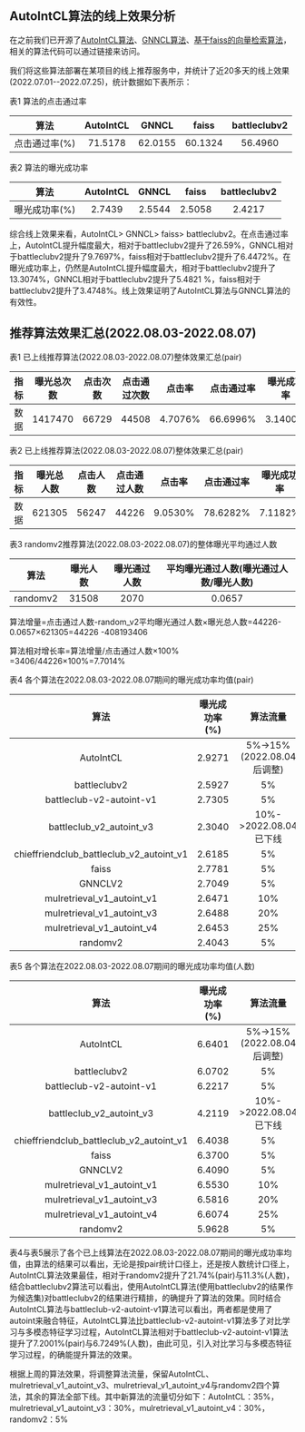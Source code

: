 ## AutoIntCL算法的线上效果分析

在之前我们已开源了[AutoIntCL算法](https://github.com/hmliangliang/AutoIntCL)、[GNNCL算法](https://github.com/hmliangliang/GNNCL)、[基于faiss的向量检索算法](https://github.com/hmliangliang/faissSearch)，相关的算法代码可以通过链接来访问。

我们将这些算法部署在某项目的线上推荐服务中，并统计了近20多天的线上效果(2022.07.01--2022.07.25)，统计数据如下表所示：

表1  算法的点击通过率

| 算法 | AutoIntCL | GNNCL | faiss |battleclubv2 |
| :-----:| :----: | :----: | :----: | :----: |
|    点击通过率(%) |   71.5178      |     62.0155    |    60.1324     |  56.4960      |


表2  算法的曝光成功率

| 算法 | AutoIntCL | GNNCL | faiss |battleclubv2 |
| :-----:| :----: | :----: | :----: | :----: |
|    曝光成功率(%)     |  2.7439       |      2.5544   |    2.5058     |   2.4217     |

综合线上效果来看，AutoIntCL> GNNCL> faiss> battleclubv2。在点击通过率上，AutoIntCL提升幅度最大，相对于battleclubv2提升了26.59%，GNNCL相对于battleclubv2提升了9.7697%，faiss相对于battleclubv2提升了6.4472%。在曝光成功率上，仍然是AutoIntCL提升幅度最大，相对于battleclubv2提升了13.3074%，GNNCL相对于battleclubv2提升了5.4821 %，faiss相对于battleclubv2提升了3.4748%。线上效果证明了AutoIntCL算法与GNNCL算法的有效性。

## 推荐算法效果汇总(2022.08.03-2022.08.07)
表1 已上线推荐算法(2022.08.03-2022.08.07)整体效果汇总(pair)

| 指标 |曝光总次数 |点击次数 |点击通过次数 |点击率 |点击通过率 |曝光成功率|
| :-----:| :----: | :----: | :----: | :----: | :----: | :----: |
|数据 |1417470|66729|44508|4.7076%|66.6996%|3.1400%|

表2 已上线推荐算法(2022.08.03-2022.08.07)整体效果汇总(pair)

| 指标 |曝光总人数 |点击人数 |点击通过人数 |点击率 |点击通过率 |曝光成功率|
| :-----:| :----: | :----: | :----: | :----: | :----: | :----: |
|数据 |621305|56247|44226|9.0530%|78.6282%|7.1182%|

表3 randomv2推荐算法(2022.08.03-2022.08.07)的整体曝光平均通过人数

| 算法|曝光人数|曝光通过人数|平均曝光通过人数(曝光通过人数/曝光人数)|
| :-----:| :----: | :----: | :----: | 
randomv2|31508|2070|0.0657|

算法增量=点击通过人数-random_v2平均曝光通过人数$\times$曝光总人数=44226-0.0657$\times$621305=44226 -408193406

算法相对增长率=算法增量/点击通过人数$\times$100% =3406/44226$\times$100%=7.7014%

表4  各个算法在2022.08.03-2022.08.07期间的曝光成功率均值(pair)

| 算法| 曝光成功率(%)| 算法流量
| :-----:| :----: | :----: | 
| AutoIntCL| 2.9271| 5%->15%(2022.08.04后调整)| 
| battleclubv2| 2.5927| 5%| 
| battleclub-v2-autoint-v1| 2.7305| 5%| 
| battleclub_v2_autoint_v3| 2.3040| 10%->2022.08.04已下线| 
| chieffriendclub_battleclub_v2_autoint_v1| 2.6185| 5%| 
| faiss|2.7781| 5%| 
| GNNCLV2| 2.7049| 5%| 
| mulretrieval_v1_autoint_v1| 2.6471| 10%| 
| mulretrieval_v1_autoint_v3| 2.6488| 20%| 
| mulretrieval_v1_autoint_v4| 2.6453| 25%| 
| randomv2| 2.4043| 5%| 

表5  各个算法在2022.08.03-2022.08.07期间的曝光成功率均值(人数)

| 算法| 曝光成功率(%)| 算法流量|
| :-----:| :----: | :----: | 
|AutoIntCL|6.6401|5%->15%(2022.08.04后调整)|
|battleclubv2|6.0702|5%|
|battleclub-v2-autoint-v1|6.2217|5%|
|battleclub_v2_autoint_v3|4.2119|10%->2022.08.04已下线|
|chieffriendclub_battleclub_v2_autoint_v1|6.4038|5%|
|faiss|6.3700|5%|
|GNNCLV2|6.4090|5%|
|mulretrieval_v1_autoint_v1|6.5530|10%|
|mulretrieval_v1_autoint_v3|6.5816|20%|
|mulretrieval_v1_autoint_v4|6.6074|25%|
|randomv2|5.9628|5%|

表4与表5展示了各个已上线算法在2022.08.03-2022.08.07期间的曝光成功率均值，由算法的结果可以看出，无论是按pair统计口径上，还是按人数统计口径上，AutoIntCL算法效果最佳，相对于randomv2提升了21.74%(pair)与11.3%(人数)，结合battleclubv2算法可以看出，使用AutoIntCL算法(使用battleclubv2的结果作为候选集)对battleclubv2的结果进行精排，的确提升了算法的效果。同时结合AutoIntCL算法与battleclub-v2-autoint-v1算法可以看出，两者都是使用了autoint来融合特征，AutoIntCL算法比battleclub-v2-autoint-v1算法多了对比学习与多模态特征学习过程，AutoIntCL算法相对于battleclub-v2-autoint-v1算法提升了7.2001%(pair)与6.7249%(人数)，由此可见，引入对比学习与多模态特征学习过程，的确能提升算法的效果。

根据上周的算法效果，将调整算法流量，保留AutoIntCL、mulretrieval_v1_autoint_v3、mulretrieval_v1_autoint_v4与randomv2四个算法，其余的算法全部下线。其中新算法的流量切分如下：AutoIntCL：35%，mulretrieval_v1_autoint_v3：30%，mulretrieval_v1_autoint_v4：30%，randomv2：5%
